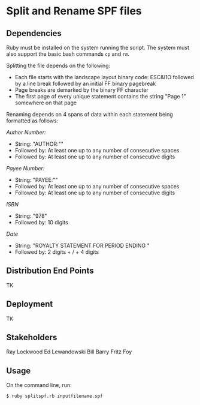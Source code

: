 # Split and Rename SPF files

## Dependencies

Ruby must be installed on the system running the script. The system must also support the basic bash commands `cp` and `rm`.

Splitting the file depends on the following:

* Each file starts with the landscape layout binary code: ESC&l1O followed by a line break followed by an initial FF binary pagebreak
* Page breaks are demarked by the binary FF character
* The first page of every unique statement contains the string "Page 1" somewhere on that page

Renaming depends on 4 spans of data within each statement being formatted as follows:

_Author Number:_

* String: "AUTHOR:""
* Followed by: At least one up to any number of consecutive spaces
* Followed by: At least one up to any number of consecutive digits

_Payee Number:_

* String: "PAYEE:""
* Followed by: At least one up to any number of consecutive spaces
* Followed by: At least one up to any number of consecutive digits

_ISBN_

* String: "978"
* Followed by: 10 digits

_Date_

* String: "ROYALTY STATEMENT FOR PERIOD ENDING "
* Followed by: 2 digits + / + 4 digits

## Distribution End Points

TK

## Deployment

TK

## Stakeholders

Ray Lockwood
Ed Lewandowski
Bill Barry
Fritz Foy

## Usage

On the command line, run:

```
$ ruby splitspf.rb inputfilename.spf
```